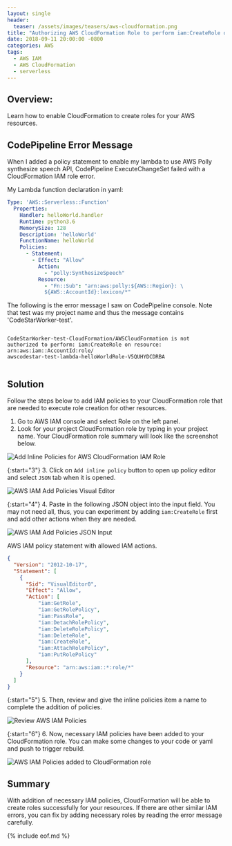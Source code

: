```yaml
---
layout: single
header:
  teaser: /assets/images/teasers/aws-cloudformation.png
title: "Authorizing AWS CloudFormation Role to perform iam:CreateRole on Resources"
date: 2018-09-11 20:00:00 -0800
categories: AWS
tags:
  - AWS IAM
  - AWS CloudFormation
  - serverless
---
```


## Overview: 
Learn how to enable CloudFormation to create roles for your AWS resources. 

## CodePipeline Error Message
When I added a policy statement to enable my lambda to use AWS Polly synthesize speech API, CodePipeline ExecuteChangeSet failed with a CloudFormation IAM role error. 

My Lambda function declaration in yaml:

```yaml
Type: 'AWS::Serverless::Function'
  Properties:
    Handler: helloWorld.handler
    Runtime: python3.6
    MemorySize: 128
    Description: 'helloWorld'
    FunctionName: helloWorld
    Policies:
      - Statement:
        - Effect: "Allow"
          Action: 
            - "polly:SynthesizeSpeech"
          Resource:
            - "Fn::Sub": "arn:aws:polly:${AWS::Region}: \
            ${AWS::AccountId}:lexicon/*"
```

The following is the error message I saw on CodePipeline console. Note that test was my project name and thus the message contains 'CodeStarWorker-test'.  

<pre class='code'>
<code>
CodeStarWorker-test-CloudFormation/AWSCloudFormation is not 
authorized to perform: iam:CreateRole on resource:
arn:aws:iam::AccountId:role/  
awscodestar-test-lambda-helloWorldRole-V5QUHYDCDRBA

</code></pre>

## Solution
Follow the steps below to add IAM policies to your CloudFormation role that are needed to execute role creation for other resources.   

1. Go to AWS IAM console and select Role on the left panel.  
2. Look for your project CloudFormation role by typing in your project name. Your CloudFormation role summary will look like the screenshot below.   

![Add Inline Policies for AWS CloudFormation IAM Role](/assets/images/2018-09-11-authorizing-aws-cloudformation-to-perform-iam-create-role/aws-codestar-cloudformation-iam-role-summary.png)

{:start="3"}
3. Click on `Add inline policy` button to open up policy editor and select `JSON` tab when it is opened.  

![AWS IAM Add Policies Visual Editor](/assets/images/2018-09-11-authorizing-aws-cloudformation-to-perform-iam-create-role/aws-codestar-cloudformation-create-policy-visual-editor.png)

{:start="4"}
4. Paste in the following JSON object into the input field. You may not need all, thus, you can experiment by adding `iam:CreateRole` first and add other actions when they are needed.

![AWS IAM Add Policies JSON Input](/assets/images/2018-09-11-authorizing-aws-cloudformation-to-perform-iam-create-role/aws-codestar-cloudformation-create-policy-json-input.png)
 
AWS IAM policy statement with allowed IAM actions.  

```json
{
  "Version": "2012-10-17",
  "Statement": [
    {
      "Sid": "VisualEditor0",
      "Effect": "Allow",
      "Action": [
          "iam:GetRole",
          "iam:GetRolePolicy",
          "iam:PassRole",
          "iam:DetachRolePolicy",
          "iam:DeleteRolePolicy",
          "iam:DeleteRole",
          "iam:CreateRole",
          "iam:AttachRolePolicy",
          "iam:PutRolePolicy"
      ],
      "Resource": "arn:aws:iam::*:role/*"
    }
  ]
}
```

{:start="5"}
5. Then, review and give the inline policies item a name to complete the addition of policies.

![Review AWS IAM Policies](/assets/images/2018-09-11-authorizing-aws-cloudformation-to-perform-iam-create-role/aws-codestar-cloudformation-review-iam-policy.png)

{:start="6"}
6. Now, necessary IAM policies have been added to your CloudFormation role. You can make some changes to your code or yaml and push to trigger rebuild.

![AWS IAM Policies added to CloudFormation role](/assets/images/2018-09-11-authorizing-aws-cloudformation-to-perform-iam-create-role/aws-codestar-cloudformation-iam-inline-policies-added.png)

## Summary
With addition of necessary IAM policies, CloudFormation will be able to  create roles successfully for your resources. If there are other similar IAM errors, you can fix by adding necessary roles by reading the error message carefully.  

{% include eof.md %}